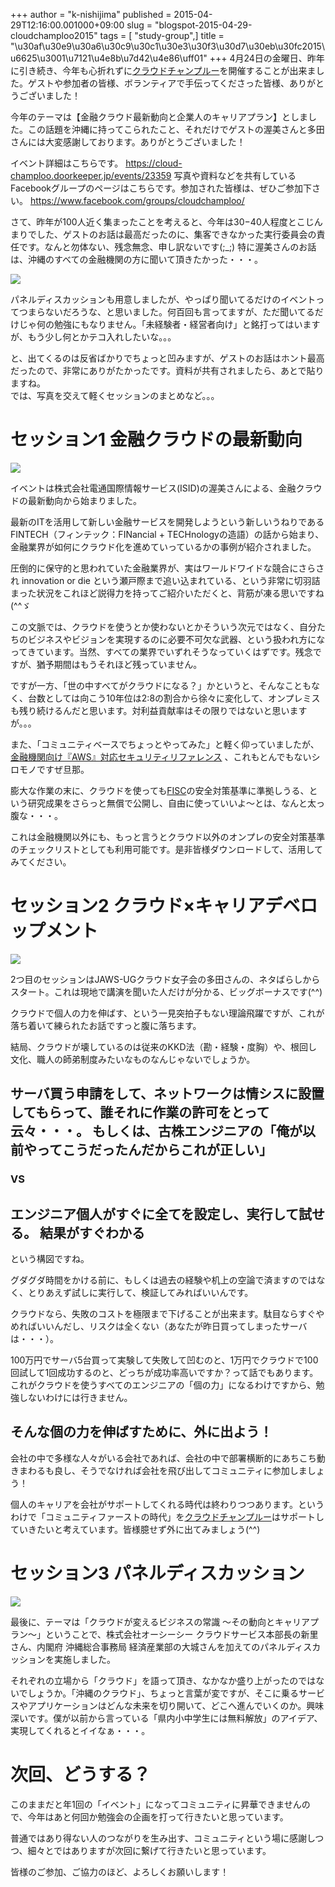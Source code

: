+++
author = "k-nishijima"
published = 2015-04-29T12:16:00.001000+09:00
slug = "blogspot-2015-04-29-cloudchamploo2015"
tags = [ "study-group",]
title = "\u30af\u30e9\u30a6\u30c9\u30c1\u30e3\u30f3\u30d7\u30eb\u30fc2015\u6625\u3001\u7121\u4e8b\u7d42\u4e86\uff01"
+++
4月24日の金曜日、昨年に引き続き、今年も心折れずに[クラウドチャンプルー](http://cloud-champloo.org/)を開催することが出来ました。ゲストや参加者の皆様、ボランティアで手伝ってくださった皆様、ありがとうございました！  
  
今年のテーマは【金融クラウド最新動向と企業人のキャリアプラン】としました。この話題を沖縄に持ってこられたこと、それだけでゲストの渥美さんと多田さんには大変感謝しております。ありがとうございました！  
  
イベント詳細はこちらです。
<https://cloud-champloo.doorkeeper.jp/events/23359>
写真や資料などを共有しているFacebookグループのページはこちらです。参加された皆様は、ぜひご参加下さい。
<https://www.facebook.com/groups/cloudchamploo/>  
  
さて、昨年が100人近く集まったことを考えると、今年は30−40人程度とこじんまりでした、ゲストのお話は最高だったのに、集客できなかった実行委員会の責任です。なんと勿体ない、残念無念、申し訳ないです(;\_;)
特に渥美さんのお話は、沖縄のすべての金融機関の方に聞いて頂きたかった・・・。  

[![](/images/blogspot/thumbnails/blogspot-2015-04-29-cloudchamploo2015-P1060073.JPG)](/images/blogspot/blogspot-2015-04-29-cloudchamploo2015-P1060073.JPG)

  
パネルディスカッションも用意しましたが、やっぱり聞いてるだけのイベントってつまらないだろうな、と思いました。何百回も言ってますが、ただ聞いてるだけじゃ何の勉強にもなりません。「未経験者・経営者向け」と銘打ってはいますが、もう少し何とかテコ入れしたいな。。。  
  
と、出てくるのは反省ばかりでちょっと凹みますが、ゲストのお話はホント最高だったので、非常にありがたかったです。資料が共有されましたら、あとで貼りますね。  
では、写真を交えて軽くセッションのまとめなど。。。  
  
<span id="more"></span>  

セッション1 金融クラウドの最新動向
==================================

[![](/images/blogspot/thumbnails/blogspot-2015-04-29-cloudchamploo2015-P1060066.JPG)](/images/blogspot/blogspot-2015-04-29-cloudchamploo2015-P1060066.JPG)

イベントは株式会社電通国際情報サービス(ISID)の渥美さんによる、金融クラウドの最新動向から始まりました。  
  
最新のITを活用して新しい金融サービスを開発しようという新しいうねりであるFINTECH（フィンテック：FINancial
+
TECHnologyの造語）の話から始まり、金融業界が如何にクラウド化を進めていっているかの事例が紹介されました。  
  
圧倒的に保守的と思われていた金融業界が、実はワールドワイドな競合にさらされ
innovation or die
という瀬戸際まで追い込まれている、という非常に切羽詰まった状況をこれほど説得力を持ってご紹介いただくと、背筋が凍る思いですね(^^ゞ  
  
この文脈では、クラウドを使うとか使わないとかそういう次元ではなく、自分たちのビジネスやビジョンを実現するのに必要不可欠な武器、という扱われ方になってきています。当然、すべての業界でいずれそうなっていくはずです。残念ですが、猶予期間はもうそれほど残っていません。  
  
ですが一方、「世の中すべてがクラウドになる？」かというと、そんなこともなく、台数としては向こう10年位は2:8の割合から徐々に変化して、オンプレミスも残り続けるんだと思います。対利益貢献率はその限りではないと思いますが。。。  
  
また、「コミュニティベースでちょっとやってみた」と軽く仰っていましたが、[金融機関向け『AWS』対応セキュリティリファレンス](http://aws.amazon.com/jp/aws-jp-fisclist/)
、これもとんでもないシロモノですぜ旦那。  
  
膨大な作業の末に、クラウドを使っても[FISC](https://www.fisc.or.jp/)の安全対策基準に準拠しうる、という研究成果をさらっと無償で公開し、自由に使っていいよ〜とは、なんと太っ腹な・・・。  
  
これは金融機関以外にも、もっと言うとクラウド以外のオンプレの安全対策基準のチェックリストとしても利用可能です。是非皆様ダウンロードして、活用してみてください。  

セッション2 クラウド×キャリアデベロップメント
=============================================

[![](/images/blogspot/thumbnails/blogspot-2015-04-29-cloudchamploo2015-P1060068.JPG)](/images/blogspot/blogspot-2015-04-29-cloudchamploo2015-P1060068.JPG)

2つ目のセッションはJAWS-UGクラウド女子会の多田さんの、ネタばらしからスタート。これは現地で講演を聞いた人だけが分かる、ビッグボーナスです(^^)  
  
クラウドで個人の力を伸ばす、という一見突拍子もない理論飛躍ですが、これが落ち着いて練られたお話ですっと腹に落ちます。  
  
結局、クラウドが壊しているのは従来のKKD法（勘・経験・度胸）や、根回し文化、職人の師弟制度みたいなものなんじゃないでしょうか。  

サーバ買う申請をして、ネットワークは情シスに設置してもらって、誰それに作業の許可をとって云々・・・。 もしくは、古株エンジニアの「俺が以前やってこうだったんだからこれが正しい」
-------------------------------------------------------------------------------------------------------------------------------------------------------------------------------

### VS

エンジニア個人がすぐに全てを設定し、実行して試せる。 結果がすぐわかる
---------------------------------------------------------------------

という構図ですね。  
  
グダグダ時間をかける前に、もしくは過去の経験や机上の空論で済ますのではなく、とりあえず試しに実行して、検証してみればいいんです。  
  
クラウドなら、失敗のコストを極限まで下げることが出来ます。駄目ならすぐやめればいいんだし、リスクは全くない（あなたが昨日買ってしまったサーバは・・・）。  
  
100万円でサーバ5台買って実験して失敗して凹むのと、1万円でクラウドで100回試して1回成功するのと、どっちが成功率高いですか？って話でもあります。  
これがクラウドを使うすべてのエンジニアの「個の力」になるわけですから、勉強しないわけには行きません。  

そんな個の力を伸ばすために、外に出よう！
----------------------------------------

会社の中で多様な人々がいる会社であれば、会社の中で部署横断的にあちこち動きまわるも良し、そうでなければ会社を飛び出してコミュニティに参加しましょう！  
  
個人のキャリアを会社がサポートしてくれる時代は終わりつつあります。というわけで「コミュニティファーストの時代」を[クラウドチャンプルー](http://cloud-champloo.org/)はサポートしていきたいと考えています。皆様臆せず外に出てみましょう(^^)  

セッション3 パネルディスカッション
==================================

[![](/images/blogspot/thumbnails/blogspot-2015-04-29-cloudchamploo2015-P1060074.JPG)](/images/blogspot/blogspot-2015-04-29-cloudchamploo2015-P1060074.JPG)

最後に、テーマは「クラウドが変えるビジネスの常識
〜その動向とキャリアプラン〜」ということで、株式会社オーシーシー
クラウドサービス本部長の新里さん、内閣府 沖縄総合事務局
経済産業部の大城さんを加えてのパネルディスカッションを実施しました。  
  
それぞれの立場から「クラウド」を語って頂き、なかなか盛り上がったのではないでしょうか。「沖縄のクラウド」、ちょっと言葉が変ですが、そこに乗るサービスやアプリケーションはどんな未来を切り開いて、どこへ進んでいくのか。興味深いです。僕が以前から言っている「県内小中学生には無料解放」のアイデア、実現してくれるとイイなぁ・・・。  

次回、どうする？
================

このままだと年1回の「イベント」になってコミュニティに昇華できませんので、今年はあと何回か勉強会の企画を打って行きたいと思っています。  
  
普通ではあり得ない人のつながりを生み出す、コミュニティという場に感謝しつつ、細々とではありますが次回に繋げて行きたいと思っています。  
  
皆様のご参加、ご協力のほど、よろしくお願いします！
